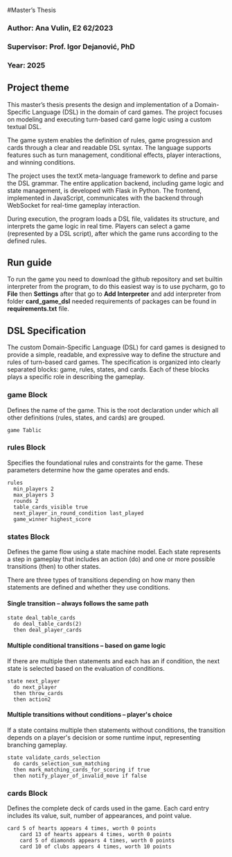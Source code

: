 #Master’s Thesis

### Author: Ana Vulin, E2 62/2023
### Supervisor: Prof. Igor Dejanović, PhD
### Year: 2025

## Project theme

This master’s thesis presents the design and implementation of a Domain-Specific Language (DSL) in the domain of card games. 
The project focuses on modeling and executing turn-based card game logic using a custom textual DSL.

The game system enables the definition of rules, game progression and cards through a clear and readable DSL syntax. 
The language supports features such as turn management, conditional effects, player interactions, and winning conditions.

The project uses the textX meta-language framework to define and parse the DSL grammar.
The entire application backend, including game logic and state management, is developed with Flask in Python.
The frontend, implemented in JavaScript, communicates with the backend through WebSocket for real-time gameplay interaction.

During execution, the program loads a DSL file, validates its structure, and interprets the game logic in real time.
Players can select a game (represented by a DSL script), after which the game runs according to the defined rules.

## Run guide
To run the game you need to download the github repository and set builtin interpreter from the program,
to do this easiest way is to use pycharm, go to **File** then **Settings** after that go to **Add Interpreter** 
and add interpreter from folder **card_game_dsl** needed requirements of packages can be found in **requirements.txt** file.

## DSL Specification
The custom Domain-Specific Language (DSL) for card games is designed to provide a simple, readable, and expressive way to define the structure and rules of turn-based card games. 
The specification is organized into clearly separated blocks: game, rules, states, and cards. Each of these blocks plays a specific role in describing the gameplay.

### game Block
Defines the name of the game. This is the root declaration under which all other definitions (rules, states, and cards) are grouped.

```
game Tablic
```

### rules Block
Specifies the foundational rules and constraints for the game. These parameters determine how the game operates and ends.

```
rules
  min_players 2
  max_players 3
  rounds 2
  table_cards_visible true
  next_player_in_round_condition last_played
  game_winner highest_score
```

### states Block
Defines the game flow using a state machine model. Each state represents a step in gameplay that includes an action (do) and one or more possible transitions (then) to other states.

There are three types of transitions depending on how many then statements are defined and whether they use conditions.

#### Single transition – always follows the same path
```
state deal_table_cards
  do deal_table_cards(2)
  then deal_player_cards
```

####  Multiple conditional transitions – based on game logic
If there are multiple then statements and each has an if condition, the next state is selected based on the evaluation of conditions.
```
state next_player
  do next_player
  then throw_cards
  then action2
```

####  Multiple transitions without conditions – player's choice
If a state contains multiple then statements without conditions, the transition depends on a player's decision or some runtime input, representing branching gameplay.
```
state validate_cards_selection
  do cards_selection_sum_matching
  then mark_matching_cards_for_scoring if true
  then notify_player_of_invalid_move if false
```

### cards Block
Defines the complete deck of cards used in the game. Each card entry includes its value, suit, number of appearances, and point value.

```
card 5 of hearts appears 4 times, worth 0 points
    card 13 of hearts appears 4 times, worth 0 points
    card 5 of diamonds appears 4 times, worth 0 points
    card 10 of clubs appears 4 times, worth 10 points
```

  
